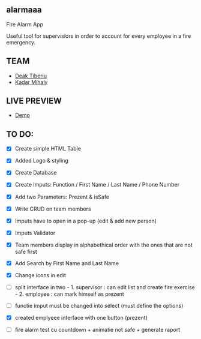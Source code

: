 ## alarmaaa
Fire Alarm App

Useful tool for supervisiors in order to account for every employee in a fire emergency.

## TEAM

- <a target="_blank" href="https://github.com/deaktiberiu/">Deak Tiberiu</a>
- <a target="_blank" href="https://github.com/mihaly1997">Kadar Mihaly</a>


## LIVE PREVIEW
- [Demo](https://deaktiberiu.io/alarmaaa/)  


## TO DO: 

- [x] Create simple HTML Table
- [x] Added Logo & styling
- [x] Create Database 
- [x] Create Imputs: Function / First Name / Last Name / Phone Number
- [x] Add two Parameters: Prezent & isSafe 
- [x] Write CRUD on team members 
- [x] Imputs have to open in a pop-up (edit & add new person)
- [x] Imputs Validator 
- [x] Team members display in alphabethical order with the ones that are not safe first
- [x] Add Search by First Name and Last Name
- [x] Change icons in edit
- [ ] split interface in two    - 1. supervisor : can edit list and create fire exercise
                                - 2. employee : can mark himself as prezent
- [ ] functie imput must be changed into select (must define the options)
- [x] created emplyeee interface with one button (prezent)
- [ ] fire alarm test cu countdown + animatie not safe + generate raport 




 
